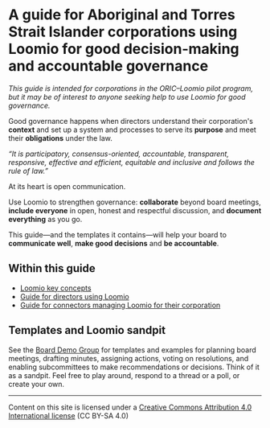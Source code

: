 # A guide for Aboriginal and Torres Strait Islander corporations using Loomio for good decision-making and accountable governance

*This guide is intended for corporations in the ORIC–Loomio pilot program, but it may be of interest to anyone seeking help to use Loomio for good governance.*

Good governance happens when directors understand their corporation's **context** and set up a system and processes to serve its **purpose** and meet their **obligations** under the law.

*“It is participatory, consensus-oriented, accountable, transparent, responsive, effective and efficient, equitable and inclusive and follows the rule of law.”*

At its heart is open communication.

Use Loomio to strengthen governance: **collaborate** beyond board meetings, **include everyone** in open, honest and respectful discussion, and **document everything** as you go.

This guide—and the templates it contains—will help your board to **communicate well**, **make good decisions** and **be accountable**.

## Within this guide
- [Loomio key concepts](key-concepts.md)
- [Guide for directors using Loomio](guide-directors.md)
- [Guide for connectors managing Loomio for their corporation](guide-connectors.md)

## Templates and Loomio sandpit
See the [Board Demo Group](https://decisions.oric.gov.au/loomio-demo-group/) for templates and examples for planning board meetings, drafting minutes, assigning actions, voting on resolutions, and enabling subcommittees to make recommendations or decisions. Think of it as a sandpit. Feel free to play around, respond to a thread or a poll, or create your own. 

---
Content on this site is licensed under a [Creative Commons Attribution 4.0 International license](https://creativecommons.org/licenses/by-sa/4.0/) (CC BY-SA 4.0) 
